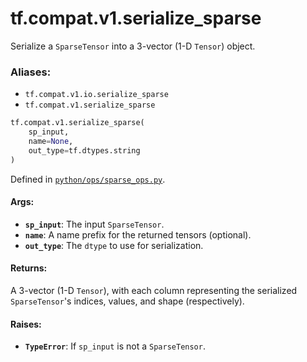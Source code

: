 <div itemscope itemtype="http://developers.google.com/ReferenceObject">
<meta itemprop="name" content="tf.compat.v1.serialize_sparse" />
<meta itemprop="path" content="Stable" />
</div>

# tf.compat.v1.serialize_sparse

Serialize a `SparseTensor` into a 3-vector (1-D `Tensor`) object.

### Aliases:

* `tf.compat.v1.io.serialize_sparse`
* `tf.compat.v1.serialize_sparse`

``` python
tf.compat.v1.serialize_sparse(
    sp_input,
    name=None,
    out_type=tf.dtypes.string
)
```



Defined in [`python/ops/sparse_ops.py`](/code/stable/tensorflow/python/ops/sparse_ops.py).

<!-- Placeholder for "Used in" -->


#### Args:


* <b>`sp_input`</b>: The input `SparseTensor`.
* <b>`name`</b>: A name prefix for the returned tensors (optional).
* <b>`out_type`</b>: The `dtype` to use for serialization.


#### Returns:

A 3-vector (1-D `Tensor`), with each column representing the serialized
`SparseTensor`'s indices, values, and shape (respectively).



#### Raises:


* <b>`TypeError`</b>: If `sp_input` is not a `SparseTensor`.